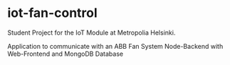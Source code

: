 # iot-fan-control
Student Project for the IoT Module at Metropolia Helsinki.

Application to communicate with an ABB Fan System
Node-Backend with Web-Frontend and MongoDB Database
